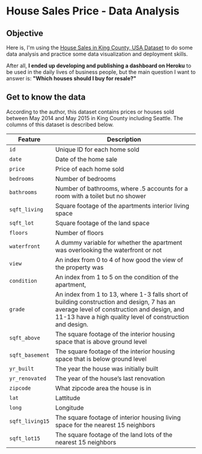 # House Sales Price - Data Analysis
## Objective

Here is, I'm using the [House Sales in King County, USA Dataset](https://www.kaggle.com/harlfoxem/housesalesprediction)
to do some data analysis and practice some data visualization and deployment skills.

After all, **I ended up developing and publishing a dashboard on Heroku** to be used in the daily lives of business people, but the main question I want to answer is: **"Which houses should I buy for resale?"**

## Get to know the data

According to the author, this dataset contains prices or houses sold between May 2014 and May 2015 in King County including Seattle.
The columns of this dataset is described below.

| Feature | Description |
|---|---|
| `id` | Unique ID for each home sold |
| `date` | Date of the home sale |
| `price` | Price of each home sold |
| `bedrooms` | Number of bedrooms |
| `bathrooms` | Number of bathrooms, where .5 accounts for a room with a toilet but no shower |
| `sqft_living` | Square footage of the apartments interior living space |
| `sqft_lot` | Square footage of the land space |
| `floors` | Number of floors |
| `waterfront` | A dummy variable for whether the apartment was overlooking the waterfront or not |
| `view` | An index from 0 to 4 of how good the view of the property was |
| `condition` | An index from 1 to 5 on the condition of the apartment, |
| `grade` | An index from 1 to 13, where 1-3 falls short of building construction and design, 7 has an average level of construction and design, and 11-13 have a high quality level of construction and design. |
| `sqft_above` | The square footage of the interior housing space that is above ground level |
| `sqft_basement` | The square footage of the interior housing space that is below ground level |
| `yr_built` | The year the house was initially built |
| `yr_renovated` | The year of the house’s last renovation |
| `zipcode` | What zipcode area the house is in |
| `lat` | Lattitude |
| `long` | Longitude |
| `sqft_living15` | The square footage of interior housing living space for the nearest 15 neighbors |
| `sqft_lot15` | The square footage of the land lots of the nearest 15 neighbors |
